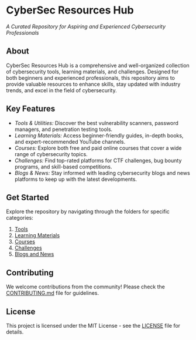 # CyberSec Resources Hub  
*A Curated Repository for Aspiring and Experienced Cybersecurity Professionals*  

## About  
CyberSec Resources Hub is a comprehensive and well-organized collection of cybersecurity tools, learning materials, and challenges. Designed for both beginners and experienced professionals, this repository aims to provide valuable resources to enhance skills, stay updated with industry trends, and excel in the field of cybersecurity.  

## Key Features  
- *Tools & Utilities:* Discover the best vulnerability scanners, password managers, and penetration testing tools.  
- *Learning Materials:* Access beginner-friendly guides, in-depth books, and expert-recommended YouTube channels.  
- *Courses:* Explore both free and paid online courses that cover a wide range of cybersecurity topics.  
- *Challenges:* Find top-rated platforms for CTF challenges, bug bounty programs, and skill-based competitions.  
- *Blogs & News:* Stay informed with leading cybersecurity blogs and news platforms to keep up with the latest developments.  

## Get Started  
Explore the repository by navigating through the folders for specific categories:  
1. [Tools](./Tools/tools.md)  
2. [Learning Materials](./learning_materials/beginner_gudies.md)  
3. [Courses](./courses/free.md)  
4. [Challenges](./Challenges/CTF_Platforms.md)  
5. [Blogs and News](./Blogs_and_News/blogs.md)  

## Contributing  
We welcome contributions from the community! Please check the [CONTRIBUTING.md](./CONTRIBUTING.md) file for guidelines.  

## License  
This project is licensed under the MIT License - see the [LICENSE](./LICENSE) file for details.
